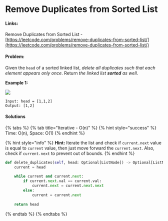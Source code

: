 # Remove Duplicates from Sorted List

#### Links:

Remove Duplicates from Sorted List -[ ](https://leetcode.com/problems/maximum-subarray/)[https://leetcode.com/problems/remove-duplicates-from-sorted-list/](https://leetcode.com/problems/remove-duplicates-from-sorted-list/)

#### Problem:

Given the `head` of a sorted linked list, _delete all duplicates such that each element appears only once_. Return _the linked list **sorted** as well_.

**Example 1:**

![](https://assets.leetcode.com/uploads/2021/01/04/list1.jpg)

```
Input: head = [1,1,2]
Output: [1,2]
```

#### Solutions

{% tabs %}
{% tab title="Iterative - O(n)" %}
{% hint style="success" %}
Time: O(n), Space: O(1)
{% endhint %}

{% hint style="info" %}
**Hint:** Iterate the list and check if `current.next` value is equal to `current` value, then just move forward the `current.next`. Also, check if `current.next` to prevent out of bounds.
{% endhint %}

```python
def delete_duplicates(self, head: Optional[ListNode]) -> Optional[ListNode]:
    current = head
    
    while current and current.next:
        if current.next.val == current.val:
            current.next = current.next.next
        else:
            current = current.next
            
    return head
```
{% endtab %}
{% endtabs %}
